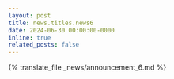 ```yaml
---
layout: post
title: news.titles.news6
date: 2024-06-30 00:00:00-0000
inline: true
related_posts: false
---
```


{% translate_file _news/announcement_6.md %}
